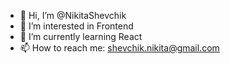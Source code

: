 - 👋 Hi, I’m @NikitaShevchik
- 👀 I’m interested in Frontend
- 🌱 I’m currently learning React
- 📫 How to reach me: shevchik.nikita@gmail.com

<!---
NikitaShevchik/NikitaShevchik is a ✨ special ✨ repository because its `README.md` (this file) appears on your GitHub profile.
You can click the Preview link to take a look at your changes.
--->
